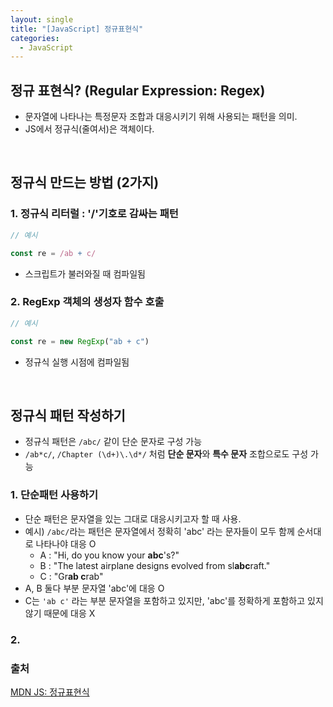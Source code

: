 ```yaml
---
layout: single
title: "[JavaScript] 정규표현식"
categories:
  - JavaScript
---
```


## 정규 표현식? (Regular Expression: Regex)

- 문자열에 나타나는 특정문자 조합과 대응시키기 위해 사용되는 패턴을 의미.
- JS에서 정규식(줄여서)은 객체이다.

<br>

## 정규식 만드는 방법 (2가지)

### 1. 정규식 리터럴 : '/'기호로 감싸는 패턴
```javascript
// 예시

const re = /ab + c/
```
- 스크립트가 불러와질 때 컴파일됨

### 2. RegExp 객체의 생성자 함수 호출
```javascript
// 예시

const re = new RegExp("ab + c")
```

- 정규식 실행 시점에 컴파일됨

<br>

## 정규식 패턴 작성하기

- 정규식 패턴은 `/abc/` 같이 단순 문자로 구성 가능 
- `/ab*c/`, `/Chapter (\d+)\.\d*/` 처럼 **단순 문자**와 **특수 문자** 조합으로도 구성 가능

### 1. 단순패턴 사용하기

- 단순 패턴은 문자열을 있는 그대로 대응시키고자 할 때 사용. 
- 예시) `/abc/`라는 패턴은 문자열에서 정확히 'abc' 라는 문자들이 모두 함께 순서대로 나타나야 대응 O
  - A : "Hi, do you know your **abc**'s?" 
  - B : "The latest airplane designs evolved from sl**abc**raft." 
  - C : "Gr**ab c**rab"
- A, B 둘다 부분 문자열 'abc'에 대응 O
- C는 `'ab c'` 라는 부분 문자열을 포함하고 있지만, 'abc'를 정확하게 포함하고 있지 않기 때문에 대응 X

### 2. 

### 출처

[MDN JS: 정규표현식](https://developer.mozilla.org/ko/docs/Web/JavaScript/Guide/Regular_Expressions)
